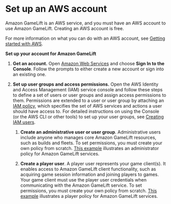 # Set up an AWS account<a name="setting-up-aws-login"></a>

Amazon GameLift is an AWS service, and you must have an AWS account to use Amazon GameLift\. Creating an AWS account is free\.

For more information on what you can do with an AWS account, see [Getting started with AWS](https://aws.amazon.com/getting-started/)\.

**Set up your account for Amazon GameLift**

1. **Get an account\.** Open [Amazon Web Services](https://aws.amazon.com/) and choose **Sign In to the Console**\. Follow the prompts to either create a new account or sign into an existing one\.

1. **Set up user groups and access permissions\.** Open the AWS Identity and Access Management \(IAM\) service console and follow these steps to define a set of users or user groups and assign access permissions to them\. Permissions are extended to a user or user group by attaching an [IAM policy](https://docs.aws.amazon.com/IAM/latest/UserGuide/access_policies.html), which specifies the set of AWS services and actions a user should have access to\. For detailed instructions on using the Console \(or the AWS CLI or other tools\) to set up your user groups, see [Creating IAM users](https://docs.aws.amazon.com/IAM/latest/UserGuide/id_users_create.html)\.

   1. **Create an administrative user or user group**\. Administrative users include anyone who manages core Amazon GameLift resources, such as builds and fleets\. To set permissions, you must create your own policy from scratch\. [This example](gamelift-iam-policy-examples.md) illustrates an administrator policy for Amazon GameLift services\. 

   1. **Create a player user**\. A player user represents your game client\(s\)\. It enables access to Amazon GameLift client functionality, such as acquiring game session information and joining players to games\. Your game client must use the player user credentials when communicating with the Amazon GameLift service\. To set permissions, you must create your own policy from scratch\. [This example](gamelift-iam-policy-examples.md) illustrates a player policy for Amazon GameLift services\. 
